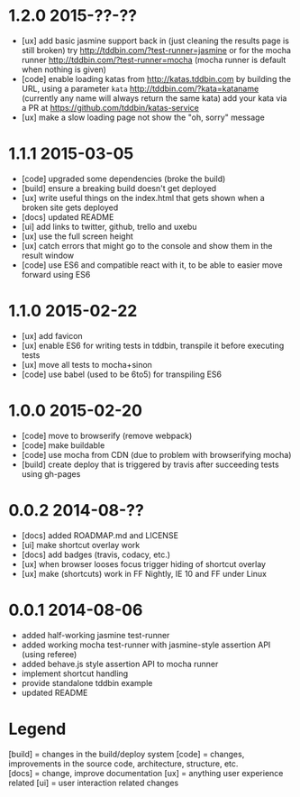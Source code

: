 # 1.2.0  2015-??-??

- [ux] add basic jasmine support back in (just cleaning the results page is still broken)
  try http://tddbin.com/?test-runner=jasmine or for the mocha runner
  http://tddbin.com/?test-runner=mocha (mocha runner is default when nothing is given)
- [code] enable loading katas from http://katas.tddbin.com by building the URL, using a
  parameter `kata` http://tddbin.com/?kata=kataname (currently any name will always return the same kata)
  add your kata via a PR at https://github.com/tddbin/katas-service
- [ux] make a slow loading page not show the "oh, sorry" message  

# 1.1.1  2015-03-05

- [code] upgraded some dependencies (broke the build)
- [build] ensure a breaking build doesn't get deployed
- [ux] write useful things on the index.html that gets shown when a broken site gets deployed
- [docs] updated README
- [ui] add links to twitter, github, trello and uxebu
- [ux] use the full screen height
- [ux] catch errors that might go to the console and show them in the result window
- [code] use ES6 and compatible react with it, to be able to easier move forward using ES6

# 1.1.0  2015-02-22

- [ux] add favicon
- [ux] enable ES6 for writing tests in tddbin, transpile it before executing tests
- [ux] move all tests to mocha+sinon
- [code] use babel (used to be 6to5) for transpiling ES6

# 1.0.0  2015-02-20

- [code] move to browserify (remove webpack)
- [code] make buildable
- [code] use mocha from CDN (due to problem with browserifying mocha)
- [build] create deploy that is triggered by travis after succeeding tests using gh-pages

# 0.0.2  2014-08-??

- [docs] added ROADMAP.md and LICENSE
- [ui] make shortcut overlay work
- [docs] add badges (travis, codacy, etc.)
- [ux] when browser looses focus trigger hiding of shortcut overlay
- [ux] make (shortcuts) work in FF Nightly, IE 10 and FF under Linux

# 0.0.1  2014-08-06

- added half-working jasmine test-runner
- added working mocha test-runner with jasmine-style assertion API (using referee)
- added behave.js style assertion API to mocha runner
- implement shortcut handling
- provide standalone tddbin example
- updated README

# Legend

[build] = changes in the build/deploy system
[code] = changes, improvements in the source code, architecture, structure, etc.  
[docs] = change, improve documentation 
[ux] = anything user experience related
[ui] = user interaction related changes
